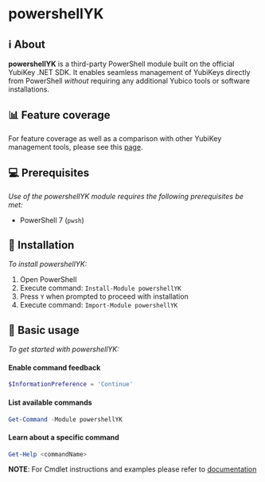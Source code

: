 # powershellYK

## ℹ️ About
**powershellYK** is a third-party PowerShell module built on the official YubiKey .NET SDK. It enables seamless management of YubiKeys directly from PowerShell _without_ requiring any additional Yubico tools or software installations.

## 📊 Feature coverage
For feature coverage as well as a comparison with other YubiKey management tools, please see this [page](./Docs/Feature_comparison.md).

## 💻 Prerequisites
_Use of the powershellYK module requires the following prerequisites be met:_
- PowerShell 7 (```pwsh```)

## 💾 Installation
_To install powershellYK:_

1. Open PowerShell
2. Execute command: ```Install-Module powershellYK```
3. Press ```Y``` when prompted to proceed with installation
4. Execute command: ```Import-Module powershellYK```

## 📖 Basic usage
_To get started with powershellYK:_

#### Enable command feedback
```powershell
$InformationPreference = 'Continue'
```
#### List available commands
```powershell
Get-Command -Module powershellYK
```
#### Learn about a specific command
```powershell
Get-Help <commandName>
```

**NOTE**: For Cmdlet instructions and examples please refer to [documentation](./Docs/Commands/powershellYK.md)

